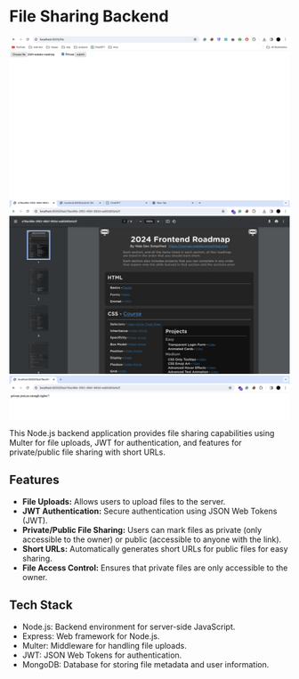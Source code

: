 # File Sharing Backend

![Home Page](images/home.png)
![Uploaded File](images/roadmap.png)
![No Access](images/no-access.png)

This Node.js backend application provides file sharing capabilities using Multer for file uploads, JWT for authentication, and features for private/public file sharing with short URLs.

## Features

- **File Uploads:** Allows users to upload files to the server.
- **JWT Authentication:** Secure authentication using JSON Web Tokens (JWT).
- **Private/Public File Sharing:** Users can mark files as private (only accessible to the owner) or public (accessible to anyone with the link).
- **Short URLs:** Automatically generates short URLs for public files for easy sharing.
- **File Access Control:** Ensures that private files are only accessible to the owner.

## Tech Stack

- Node.js: Backend environment for server-side JavaScript.
- Express: Web framework for Node.js.
- Multer: Middleware for handling file uploads.
- JWT: JSON Web Tokens for authentication.
- MongoDB: Database for storing file metadata and user information.
